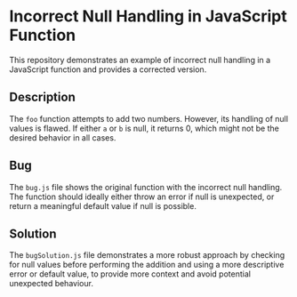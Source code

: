 # Incorrect Null Handling in JavaScript Function

This repository demonstrates an example of incorrect null handling in a JavaScript function and provides a corrected version.

## Description

The `foo` function attempts to add two numbers. However, its handling of null values is flawed. If either `a` or `b` is null, it returns 0, which might not be the desired behavior in all cases.

## Bug

The `bug.js` file shows the original function with the incorrect null handling. The function should ideally either throw an error if null is unexpected, or return a meaningful default value if null is possible. 

## Solution

The `bugSolution.js` file demonstrates a more robust approach by checking for null values before performing the addition and using a more descriptive error or default value, to provide more context and avoid potential unexpected behaviour.
